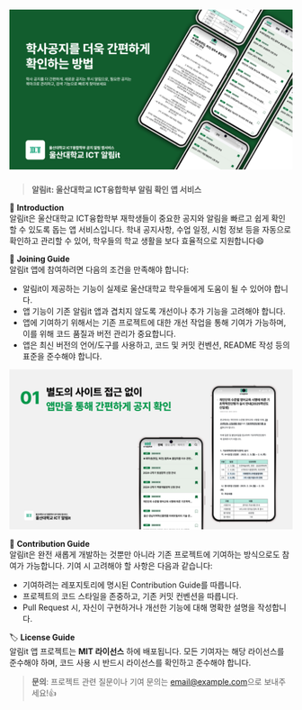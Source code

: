 # ![Banner](./images/main_image.png) 
> **알림it: 울산대학교 ICT융합학부 알림 확인 앱 서비스**

📌 **Introduction**  
알림it은 울산대학교 ICT융합학부 재학생들이 중요한 공지와 알림을 빠르고 쉽게 확인할 수 있도록 돕는 앱 서비스입니다. 학내 공지사항, 수업 일정, 시험 정보 등을 자동으로 확인하고 관리할 수 있어, 학우들의 학교 생활을 보다 효율적으로 지원합니다😄

<!-- ![App Screenshot](images/main%20image.png) -->

🎉 **Joining Guide**  
알림it 앱에 참여하려면 다음의 조건을 만족해야 합니다:

- 알림it이 제공하는 기능이 실제로 울산대학교 학우들에게 도움이 될 수 있어야 합니다.
- 앱 기능이 기존 알림it 앱과 겹치지 않도록 개선이나 추가 기능을 고려해야 합니다.
- 앱에 기여하기 위해서는 기존 프로젝트에 대한 개선 작업을 통해 기여가 가능하며, 이를 위해 코드 품질과 버전 관리가 중요합니다.
- 앱은 최신 버전의 언어/도구를 사용하고, 코드 및 커밋 컨벤션, README 작성 등의 표준을 준수해야 합니다.

![App Screenshot](images/sol1.png)

📝 **Contribution Guide**  
알림it은 완전 새롭게 개발하는 것뿐만 아니라 기존 프로젝트에 기여하는 방식으로도 참여가 가능합니다. 기여 시 고려해야 할 사항은 다음과 같습니다:

- 기여하려는 레포지토리에 명시된 Contribution Guide를 따릅니다.
- 프로젝트의 코드 스타일을 존중하고, 기존 커밋 컨벤션을 따릅니다.
- Pull Request 시, 자신이 구현하거나 개선한 기능에 대해 명확한 설명을 작성합니다.

🏷️ **License Guide**  
알림it 앱 프로젝트는 **MIT 라이선스** 하에 배포됩니다. 모든 기여자는 해당 라이선스를 준수해야 하며, 코드 사용 시 반드시 라이선스를 확인하고 준수해야 합니다.

> **문의**: 프로젝트 관련 질문이나 기여 문의는 [email@example.com](mailto:email@example.com)으로 보내주세요!👍
